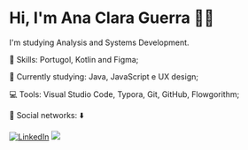 # Hi, I'm Ana Clara Guerra :wave::smiley:

I'm studying  Analysis and Systems Development.

:rocket:  Skills: Portugol, Kotlin and Figma;

:rainbow:  Currently studying: Java, JavaScript e UX design;

:computer:  Tools: Visual Studio Code, Typora, Git, GitHub, Flowgorithm;

💌   Social networks: :arrow_down:

<p align="left">
  <a href="https://www.linkedin.com/in/julianaizac"><img src="https://img.shields.io/badge/LinkedIn-%230077B5.svg?&style=flat-square&logo=linkedin&logoColor=white" alt="LinkedIn"></a>
  <a href="https://api.whatsapp.com/send?phone=5515996311542&text=Ol%C3%A1%20Juliana!%20" alt="WhatsApp"><img src="https://img.shields.io/badge/-WhatsApp-25d366?style=flat-square&labelColor=25d366&logo=whatsapp&logoColor=white&link=https://api.whatsapp.com/send?phone=5515996311542&text=Ol%C3%A1%20Juliana!%20"/></a>
</p>


